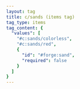 ```yaml
---
layout: tag
title: c/sands (items tag)
tag_type: items
tag_content: {
  "values": [
    "#c:sands/colorless",
    "#c:sands/red",
    {
      "id": "#forge:sand",
      "required": false
    }
  ]
}
---
```

